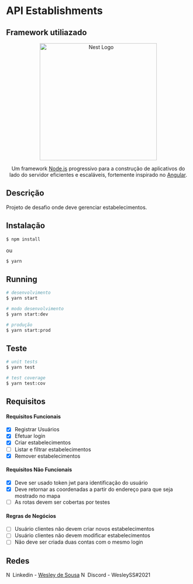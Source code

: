 # API Establishments

## Framework utiliazado
<p align="center">
  <a href="http://nestjs.com/" target="blank"><img src="https://nestjs.com/img/logo_text.svg" width="320" alt="Nest Logo" /></a>
</p>

[travis-image]: https://api.travis-ci.org/nestjs/nest.svg?branch=master
[travis-url]: https://travis-ci.org/nestjs/nest
[linux-image]: https://img.shields.io/travis/nestjs/nest/master.svg?label=linux
[linux-url]: https://travis-ci.org/nestjs/nest

  <p align="center">Um framework <a href="http://nodejs.org" target="blank">Node.js</a> progressivo para a construção de aplicativos do lado do servidor eficientes e escaláveis, fortemente inspirado no <a href="https://angular.io" target="blank">Angular</a>.</p>

  <!--[![Backers on Open Collective](https://opencollective.com/nest/backers/badge.svg)](https://opencollective.com/nest#backer)
  [![Sponsors on Open Collective](https://opencollective.com/nest/sponsors/badge.svg)](https://opencollective.com/nest#sponsor)-->

## Descrição

Projeto de desafio onde deve gerenciar estabelecimentos.

## Instalação

```bash
$ npm install
```

ou

```bash
$ yarn
```

## Running

```bash
# desenvolvimento
$ yarn start

# modo desenvolvimento
$ yarn start:dev

# produção
$ yarn start:prod
```

## Teste

```bash
# unit tests
$ yarn test

# test coverage
$ yarn test:cov
```

## Requisitos

#### Requisitos Funcionais
 - [x] Registrar Usuários
 - [x] Efetuar login
 - [x] Criar estabelecimentos
 - [ ] Listar e filtrar estabelecimentos
 - [x] Remover estabelecimentos

#### Requisitos Não Funcionais
 - [x] Deve ser usado token jwt para identificação do usuário
 - [x] Deve retornar as coordenadas a partir do endereço para que seja mostrado no mapa
 - [ ] As rotas devem ser cobertas por testes

#### Regras de Negócios
 - [ ] Usuário clientes não devem criar novos estabelecimentos
 - [ ] Usuário clientes não devem modificar estabelecimentos
 - [ ] Não deve ser criada duas contas com o mesmo login

## Redes

<img src="https://www.flaticon.com/svg/static/icons/svg/174/174857.svg" width="14" alt="Nest Logo" /> Linkedin - [Wesley de Sousa](https://www.linkedin.com/in/wesley-de-sousa-silva-6818a3152/)
<img src="https://www.flaticon.com/svg/static/icons/svg/2111/2111370.svg" width="14" alt="Nest Logo" /> Discord - WesleySS#2021
